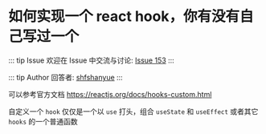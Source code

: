 # 如何实现一个 react hook，你有没有自己写过一个



::: tip Issue 
 欢迎在 Issue 中交流与讨论: [Issue 153](https://github.com/shfshanyue/Daily-Question/issues/153) 
:::

::: tip Author 
回答者: [shfshanyue](https://github.com/shfshanyue) 
:::

可以参考官方文档 <https://reactjs.org/docs/hooks-custom.html>

自定义一个 `hook` 仅仅是一个以 `use` 打头，组合 `useState` 和 `useEffect` 或者其它 `hooks` 的一个普通函数